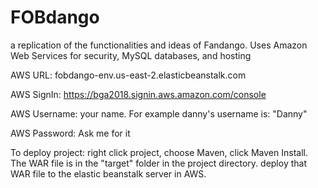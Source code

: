 # FOBdango
a replication of the functionalities and ideas of Fandango. Uses Amazon Web Services for security, MySQL databases, and hosting

  
AWS URL: fobdango-env.us-east-2.elasticbeanstalk.com 


AWS SignIn: https://bga2018.signin.aws.amazon.com/console


AWS Username: your name. For example danny's username is: "Danny"


AWS Password: Ask me for it


To deploy project: right click project, choose Maven, click Maven Install. The WAR file is in the "target" folder in the project directory. 
                  deploy that WAR file to the elastic beanstalk server in AWS.